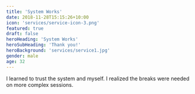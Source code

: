 ```yaml
---
title: 'System Works'
date: 2018-11-28T15:15:26+10:00
icon: 'services/service-icon-3.png'
featured: true
draft: false
heroHeading: 'System Works'
heroSubHeading: 'Thank you!'
heroBackground: 'services/service1.jpg'
gender: male
age: 32
---
```


I learned to trust the system and myself. I realized the breaks were needed on more complex sessions.
